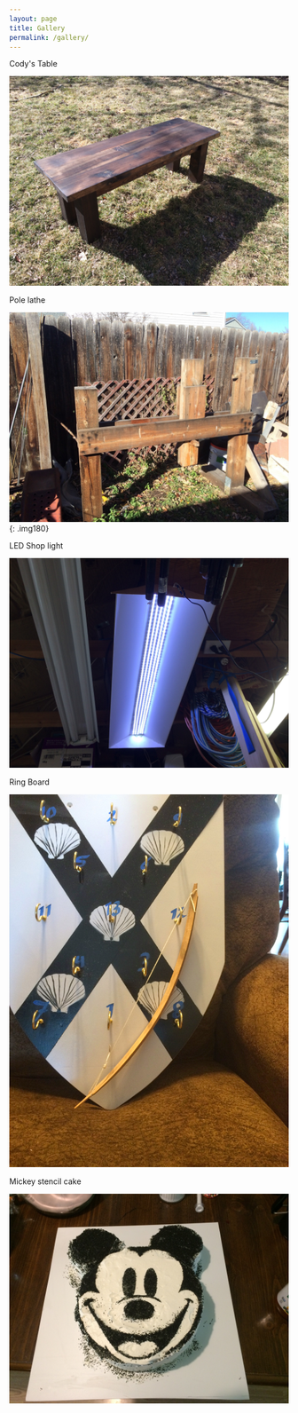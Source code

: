 ```yaml
---
layout: page
title: Gallery
permalink: /gallery/
---
```


Cody's Table


![Cody's Table](/pictures/CodyCoffeeFinal.jpg)


Pole lathe


![Pole Lathe](/pictures/lathe.jpg){: .img180}


LED Shop light


![Shop light](/pictures/shoplight1.jpg)


Ring Board


![Ring Board](/pictures/ringboard2.jpg)


Mickey stencil cake


![Mickey cake](/pictures/mickeycake180.jpg)
